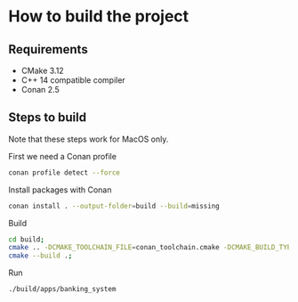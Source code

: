 # How to build the project

## Requirements
- CMake 3.12
- C++ 14 compatible compiler
- Conan 2.5

## Steps to build
Note that these steps work for MacOS only.

First we need a Conan profile 
```bash
conan profile detect --force
```
Install packages with Conan
```bash
conan install . --output-folder=build --build=missing
```
Build
```bash
cd build;
cmake .. -DCMAKE_TOOLCHAIN_FILE=conan_toolchain.cmake -DCMAKE_BUILD_TYPE=Release -GNinja;
cmake --build .;
```
Run
```bash
./build/apps/banking_system
```

